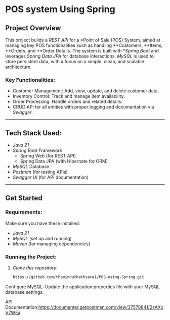 # POS system Using Spring


##  Project Overview
This project builds a *REST API* for a *Point of Sale (POS) System, aimed at managing key POS functionalities such as handling **Customers, **Items, **Orders, and **Order Details. The system is built with **Spring Boot* and leverages *Spring Data JPA* for database interactions. *MySQL* is used to store persistent data, with a focus on a simple, clean, and scalable architecture.

###  Key Functionalities:
- Customer Management: Add, view, update, and delete customer data.
- Inventory Control: Track and manage item availability.
- Order Processing: Handle orders and related details.
- CRUD API for all entities with proper logging and documentation via *Swagger*.

---

## Tech Stack Used:
- *Java 21*
- *Spring Boot* Framework
  - Spring Web (for REST API)
  - Spring Data JPA (with Hibernate for ORM)
- *MySQL* Database
- *Postman* (for testing APIs)
- *Swagger UI* (for API documentation)

---

## Get Started

### Requirements:
Make sure you have these installed:
- *Java 21*
- *MySQL* (set up and running)
- *Maven* (for managing dependencies)

###  Running the Project:
1. *Clone this repository*:
   ```bash
   https://github.com/thaminduthathsara1/POS-using-Spring.git
   
Configure MySQL: Update the application.properties file with your MySQL database settings.

API Documentation:https://documenter.getpostman.com/view/37578841/2sAXxV7WEa
<div align="center">

</div>
